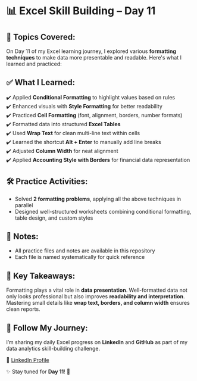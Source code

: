 # 📊 Excel Skill Building – Day 11

## 📘 Topics Covered:
On Day 11 of my Excel learning journey, I explored various **formatting techniques** to make data more presentable and readable. Here's what I learned and practiced:

## ✅ What I Learned:
✔️ Applied **Conditional Formatting** to highlight values based on rules  
✔️ Enhanced visuals with **Style Formatting** for better readability  
✔️ Practiced **Cell Formatting** (font, alignment, borders, number formats)  
✔️ Formatted data into structured **Excel Tables**  
✔️ Used **Wrap Text** for clean multi-line text within cells  
✔️ Learned the shortcut **Alt + Enter** to manually add line breaks  
✔️ Adjusted **Column Width** for neat alignment  
✔️ Applied **Accounting Style with Borders** for financial data representation  

## 🛠️ Practice Activities:
- Solved **2 formatting problems**, applying all the above techniques in parallel  
- Designed well-structured worksheets combining conditional formatting, table design, and custom styles  

## 📒 Notes:
- All practice files and notes are available in this repository  
- Each file is named systematically for quick reference  

## 🧠 Key Takeaways:
Formatting plays a vital role in **data presentation**. Well-formatted data not only looks professional but also improves **readability and interpretation**. Mastering small details like **wrap text, borders, and column width** ensures clean reports.  

## 🔗 Follow My Journey:
I’m sharing my daily Excel progress on **LinkedIn** and **GitHub** as part of my data analytics skill-building challenge.  

📌 [LinkedIn Profile](https://www.linkedin.com/in/rosalint-celcia-324320242/)  

✨ Stay tuned for **Day 11**! 🚀
